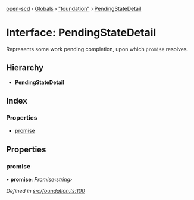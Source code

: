 [open-scd](../README.md) › [Globals](../globals.md) › ["foundation"](../modules/_foundation_.md) › [PendingStateDetail](_foundation_.pendingstatedetail.md)

# Interface: PendingStateDetail

Represents some work pending completion, upon which `promise` resolves.

## Hierarchy

* **PendingStateDetail**

## Index

### Properties

* [promise](_foundation_.pendingstatedetail.md#promise)

## Properties

###  promise

• **promise**: *Promise‹string›*

*Defined in [src/foundation.ts:100](https://github.com/openscd/open-scd/blob/3b3cfc2/src/foundation.ts#L100)*
